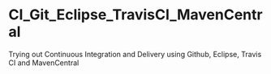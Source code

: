 # CI_Git_Eclipse_TravisCI_MavenCentral
Trying out Continuous Integration and Delivery using Github, Eclipse, Travis CI and MavenCentral
